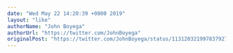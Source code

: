 ```yaml
---
date: "Wed May 22 14:20:39 +0000 2019"
layout: "like"
authorName: "John Boyega"
authorUrl: "https://twitter.com/JohnBoyega"
originalPost: "https://twitter.com/JohnBoyega/status/1131203219978379270"
---
```

